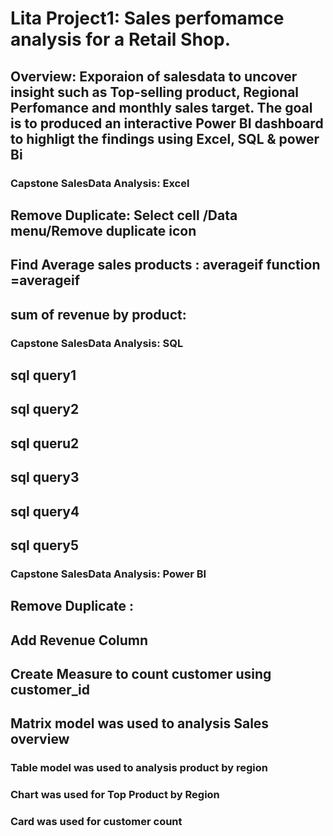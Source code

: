 # Lita Project1: Sales perfomamce analysis for a Retail Shop.
## Overview: Exporaion of salesdata to uncover insight such as Top-selling product, Regional Perfomance and monthly sales target. The goal is to produced an interactive Power BI dashboard to highligt the findings using Excel, SQL & power Bi
### Capstone SalesData Analysis: Excel
## Remove Duplicate: Select cell /Data menu/Remove duplicate icon
## Find Average sales products : averageif function =averageif
## sum of revenue by product:
### Capstone SalesData Analysis: SQL
## sql query1
## sql query2
## sql queru2
## sql query3
## sql query4
## sql query5
### Capstone SalesData Analysis: Power BI
## Remove Duplicate :
## Add Revenue Column
## Create Measure to count customer using customer_id
## Matrix model was used to analysis Sales overview
### Table model was used to analysis product by region
### Chart was used for Top Product by Region
### Card was used for customer count
